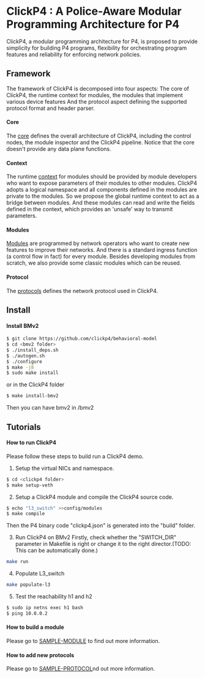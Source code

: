 # ClickP4 : A Police-Aware Modular Programming Architecture for P4

ClickP4, a modular programming architecture for P4, is proposed to provide simplicity for building P4 programs, flexibility for orchestrating program features and reliability for enforcing network policies.

## Framework

The framework of ClickP4 is decomposed into four aspects: The core of ClickP4, the runtime context for modules, the modules that implement various device features And the protocol aspect defining the supported protocol format and header parser.

#### Core
The [core](src/core) defines the overall architecture of ClickP4, including the control nodes, the module inspector and the ClickP4 pipeline. Notice that the core doesn't provide any data plane functions.


#### Context
The runtime [context](src/context) for modules should be provided by module developers who want to expose parameters of their modules to other modules. ClickP4 adopts a logical namespace and all components defined in the modules are private to the modules. So we propose the global runtime context to act as a bridge between modules. And these modules can read and write the fields defined in the context, which provides an 'unsafe' way to transmit parameters.


#### Modules
[Modules](src/modules) are programmed by network operators who want to create new features to improve their networks. And there is a standard ingress function (a control flow in fact) for every module. Besides developing modules from scratch, we also provide some classic modules which can be reused.

#### Protocol

The [protocols](src/protocol) defines the network protocol used in ClickP4.

## Install

#### Install BMv2

```bash
$ git clone https://github.com/clickp4/behavioral-model
$ cd <bmv2 folder>
$ ./install_deps.sh
$ ./autogen.sh
$ ./configure
$ make -j8
$ sudo make install
```
or in the ClickP4 folder
```bash
$ make install-bmv2
```
Then you can have bmv2 in <clickp4 folder>/bmv2

## Tutorials

#### How to run ClickP4

Please follow these steps to build run a ClickP4 demo.

1. Setup the virtual NICs and namespace.
```bash
$ cd <clickp4 folder>
$ make setup-veth
```

2. Setup a ClickP4 module and compile the ClickP4 source code.
```bash
$ echo "l3_switch" >>config/modules
$ make compile
```
Then the P4 binary code "clickp4.json" is generated into the "build" folder.

3. Run ClickP4 on BMv2
Firstly, check whether the "SWITCH_DIR" parameter in Makefile is right or change it to the right director.(TODO: This can be automatically done.) 
```bash
make run
```

4. Populate L3_switch 
```bash
make populate-l3
```

5. Test the reachability h1 and h2
```bash
$ sudo ip netns exec h1 bash
$ ping 10.0.0.2
``` 

#### How to build a module

Please go to [SAMPLE-MODULE](src/module/sample-module.md) to find out more information.

#### How to add new protocols

Please go to [SAMPLE-PROTOCOL](src/protocol/sample-protocol.md)nd out more information.